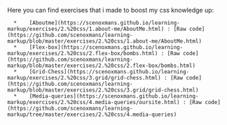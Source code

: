 Here you can find exercises that i made to boost my css knowledge up:

      *    [Aboutme](https://scenoxmans.github.io/learning-markup/exercises/2.%20css/1.about-me/AboutMe.html) : [Raw code](https://github.com/scenoxmans/learning-markup/blob/master/exercises/2.%20css/1.about-me/AboutMe.html)
      *    [Flex-box](https://scenoxmans.github.io/learning-markup/exercises/2.%20css/2.flex-box/bombs.html) : [Raw code](https://github.com/scenoxmans/learning-markup/blob/master/exercises/2.%20css/2.flex-box/bombs.html)
      *    [Grid-Chess](https://scenoxmans.github.io/learning-markup/exercises/2.%20css/3.grid/grid-chess.html) : [Raw code](https://github.com/scenoxmans/learning-markup/blob/master/exercises/2.%20css/3.grid/grid-chess.html)
      *    [Media-queries](https://scenoxmans.github.io/learning-markup/exercises/2.%20css/4.media-queries/oursite.html) : [Raw code](https://github.com/scenoxmans/learning-markup/tree/master/exercises/2.%20css/4.media-queries)
